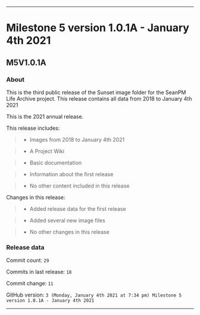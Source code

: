 
***

# Milestone 5 version 1.0.1A - January 4th 2021

## M5V1.0.1A

### About

This is the third public release of the Sunset image folder for the SeanPM Life Archive project. This release contains all data from 2018 to January 4th 2021

This is the 2021 annual release.

This release includes:

> * Images from 2018 to January 4th 2021

> * A Project Wiki

> * Basic documentation

> * Information about the first release

> * No other content included in this release

Changes in this release:

> * Added release data for the first release

> * Added several new image files

<!--

> * Deleted 2 `IGNORE.md` files

!-->

> * No other changes in this release

### Release data

Commit count: `29`

Commits in last release: `18`

Commit change: `11`

GitHub version: `3 (Monday, January 4th 2021 at 7:34 pm) Milestone 5 version 1.0.1A - January 4th 2021`

***
